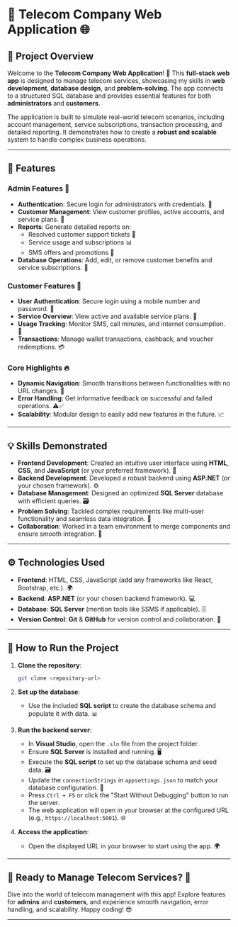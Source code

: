 
# 📱 Telecom Company Web Application 🌐

## 🌟 Project Overview

Welcome to the **Telecom Company Web Application**! 🚀 This **full-stack web app** is designed to manage telecom services, showcasing my skills in **web development**, **database design**, and **problem-solving**. The app connects to a structured SQL database and provides essential features for both **administrators** and **customers**.

The application is built to simulate real-world telecom scenarios, including account management, service subscriptions, transaction processing, and detailed reporting. It demonstrates how to create a **robust and scalable** system to handle complex business operations.

---

## 🚀 Features

### **Admin Features** 🔧
- **Authentication**: Secure login for administrators with credentials. 🔐  
- **Customer Management**: View customer profiles, active accounts, and service plans. 👤  
- **Reports**: Generate detailed reports on:  
  - Resolved customer support tickets 🎫  
  - Service usage and subscriptions 📊  
  - SMS offers and promotions 💬  
- **Database Operations**: Add, edit, or remove customer benefits and service subscriptions. 💼  

### **Customer Features** 🌟
- **User Authentication**: Secure login using a mobile number and password. 🔑  
- **Service Overview**: View active and available service plans. 📱  
- **Usage Tracking**: Monitor SMS, call minutes, and internet consumption. 📶  
- **Transactions**: Manage wallet transactions, cashback, and voucher redemptions. 💳  

### **Core Highlights** 🔥
- **Dynamic Navigation**: Smooth transitions between functionalities with no URL changes. 🔄  
- **Error Handling**: Get informative feedback on successful and failed operations. ⚠️✅  
- **Scalability**: Modular design to easily add new features in the future. 📈  

---

## 💡 Skills Demonstrated

- **Frontend Development**: Created an intuitive user interface using **HTML**, **CSS**, and **JavaScript** (or your preferred framework). 🎨  
- **Backend Development**: Developed a robust backend using **ASP.NET** (or your chosen framework). ⚙️  
- **Database Management**: Designed an optimized **SQL Server** database with efficient queries. 🗃️  
- **Problem Solving**: Tackled complex requirements like multi-user functionality and seamless data integration. 🧠  
- **Collaboration**: Worked in a team environment to merge components and ensure smooth integration. 🤝  

---

## ⚙️ Technologies Used

- **Frontend**: HTML, CSS, JavaScript (add any frameworks like React, Bootstrap, etc.). 🌍  
- **Backend**: **ASP.NET** (or your chosen backend framework). 💻  
- **Database**: **SQL Server** (mention tools like SSMS if applicable). 🗄️  
- **Version Control**: **Git** & **GitHub** for version control and collaboration. 🔄  

---

## 🚀 How to Run the Project

1. **Clone the repository**:
   ```bash
   git clone <repository-url>
   ```

2. **Set up the database**:
   - Use the included **SQL script** to create the database schema and populate it with data. 📊  

3. **Run the backend server**:
   - In **Visual Studio**, open the `.sln` file from the project folder.  
   - Ensure **SQL Server** is installed and running. 🖥️  
   - Execute the **SQL script** to set up the database schema and seed data. 🗃️  
   - Update the `connectionStrings` in `appsettings.json` to match your database configuration. 🔧  
   - Press `Ctrl + F5` or click the "Start Without Debugging" button to run the server.  
   - The web application will open in your browser at the configured URL (e.g., `https://localhost:5001`). 🌐  

4. **Access the application**:
   - Open the displayed URL in your browser to start using the app. 🌍

---

## 🎉 Ready to Manage Telecom Services? 🎉

Dive into the world of telecom management with this app! Explore features for **admins** and **customers**, and experience smooth navigation, error handling, and scalability. Happy coding! 😎

---
